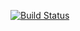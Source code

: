 [![Build Status](https://travis-ci.org/harmanp/comp3104.svg?branch=master)](https://travis-ci.org/harmanp/comp3104)
